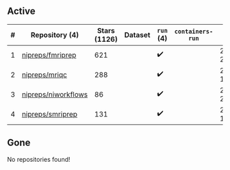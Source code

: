 ## Active
| # | Repository (4) | Stars (1126) | Dataset | `run` (4) | `containers-run` | Last Modified |
| --- | --- | --- | --- | --- | --- | --- |
| 1 | [nipreps/fmriprep](https://github.com/nipreps/fmriprep) | 621 |  | :heavy_check_mark: |  | 2024-08-28 20:14:15+00:00 |
| 2 | [nipreps/mriqc](https://github.com/nipreps/mriqc) | 288 |  | :heavy_check_mark: |  | 2024-08-27 11:59:01+00:00 |
| 3 | [nipreps/niworkflows](https://github.com/nipreps/niworkflows) | 86 |  | :heavy_check_mark: |  | 2024-08-24 23:22:08+00:00 |
| 4 | [nipreps/smriprep](https://github.com/nipreps/smriprep) | 131 |  | :heavy_check_mark: |  | 2024-08-26 17:31:08+00:00 |

## Gone
No repositories found!
